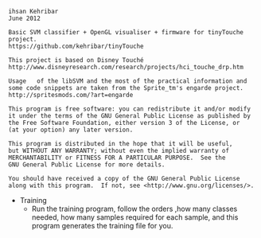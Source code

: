 	ihsan Kehribar
	June 2012

	Basic SVM classifier + OpenGL visualiser + firmware for tinyTouche project.
	https://github.com/kehribar/tinyTouche

	This project is based on Disney Touché 
	http://www.disneyresearch.com/research/projects/hci_touche_drp.htm

	Usage	of the libSVM and the most of the practical information and
	some code snippets are taken from the Sprite_tm's engarde project.
	http://spritesmods.com/?art=engarde
		
	This program is free software: you can redistribute it and/or modify
	it under the terms of the GNU General Public License as published by
	the Free Software Foundation, either version 3 of the License, or
	(at your option) any later version.
			 
	This program is distributed in the hope that it will be useful,
	but WITHOUT ANY WARRANTY; without even the implied warranty of
	MERCHANTABILITY or FITNESS FOR A PARTICULAR PURPOSE.  See the
	GNU General Public License for more details.
					 
	You should have received a copy of the GNU General Public License
	along with this program.  If not, see <http://www.gnu.org/licenses/>.

* Training	
	- Run the training program, follow the orders ,how many classes needed,
	how many samples required for each sample, and this program generates
	the training file for you.
